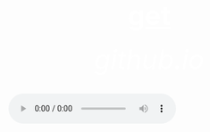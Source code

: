 <html>
 <head>
   <title>wow</title>
 </head>
  <body background="R.jpeg">
     <center><h1><font size="120"><font color="white"><u>get</u></font></font></h1></center>
      <center><h6><font size="10"><font color="white">github.io</font></font></h6></center>
     <audio controls src="Rick Astley - Never Gonna Give You Up (Official Music Video).mp3">
<a href="https://bulbuwad.github.io/New-WebSite/">Go Bakc to Home</a> 
  </body>
</html>

